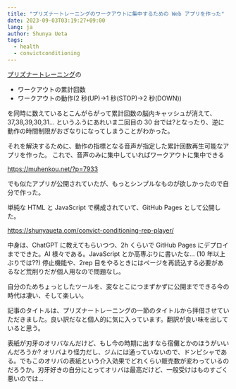 ```yaml
---
title: "プリズナートレーニングのワークアウトに集中するための Web アプリを作った"
date: 2023-09-03T03:19:27+09:00
lang: ja
author: Shunya Ueta
tags:
  - health
  - convictconditioning
---
```


[プリズナートレーニング](https://amzn.to/3qZzihG)の

- ワークアウトの累計回数
- ワークアウトの動作(2 秒(UP)→1 秒(STOP)→2 秒(DOWN))

を同時に数えているとこんがらがって累計回数の脳内キャッシュが消えて、37,38,39,30,31... というふうにあれいま二回目の 30 台では?となったり、逆に動作の時間制限がおざなりになってしまうことがわかった。

それを解決するために、動作の指標となる音声が指定した累計回数再生可能なアプリを作った。
これで、音声のみに集中していればワークアウトに集中できる

https://muhenkou.net/?p=7933

でも似たアプリが公開されていたが、もっとシンプルなものが欲しかったので自分で作った。

単純な HTML と JavaScript で構成されていて、GitHub Pages として公開した。

https://shunyaueta.com/convict-conditioning-rep-player/

中身は、ChatGPT に教えてもらいつつ、2h くらいで GitHub Pages にデプロイまでできた。AI 様々である。JavaScript とか高専ぶりに書いたな... (10 年以上ぶりでは??)
停止機能や、2rep 目をやるときにはページを再読込する必要があるなど荒削りだが個人用なので問題なし。

自分のためちょっとしたツールを、変なとこにつまずかずに公開までできる今の時代は凄い、そして楽しい。

記事のタイトルは、プリズナートレーニングの一節のタイトルから拝借させていただきました。良い訳だなと個人的に気に入っています。翻訳が良い味を出していると思う。

表紙が刃牙のオリバなんだけど、もし今の時期に出すなら宿儺とかのほうがいいんだろうか? オリバより怪力だし、ジムには通っていないので、ドンピシャである。でもこのオリバの表紙という介入効果でどれくらい販売数が変わっているのだろうか。刃牙好きの自分にとってオリバは最高だけど、一般受けはものすごく悪いのでは...
